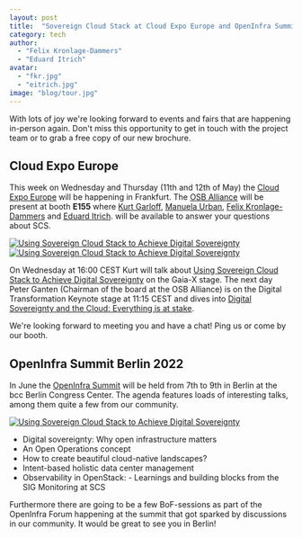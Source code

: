 ```yaml
---
layout: post
title:  "Sovereign Cloud Stack at Cloud Expo Europe and OpenInfra Summit"
category: tech
author:
  - "Felix Kronlage-Dammers"
  - "Eduard Itrich"
avatar:
  - "fkr.jpg"
  - "eitrich.jpg"
image: "blog/tour.jpg"
---
```

With lots of joy we're looking forward to events and fairs that are happening in-person again.
Don't miss this opportunity to get in touch with the project team or to grab a free copy
of our new brochure.


## Cloud Expo Europe

This week on Wednesday and Thursday (11th and 12th of May) the [Cloud Expo Europe](https://www.cloudexpoeurope.de/)
will be happening in Frankfurt. The [OSB Alliance](https://osb-alliance.de) will be present
at booth **E155** where [Kurt Garloff](https://scs.community/garloff), [Manuela Urban](https://scs.community/urban),
[Felix Kronlage-Dammers](https://scs.community/kronlage-dammers) and [Eduard Itrich](https://scs.community/itrich).
will be available to answer your questions about SCS.

<div class="row my-3">
  <div class="col-6">
    <a href="https://www.cloudexpoeurope.de/konferenzprogramm-2022/using-sovereign-cloud-stack-to-achieve-digital-sovereignty">
      <img src="{{ "/assets/images/events/cee2022/kurt.png" | prepend: site.baseurl_root }}" class="w-75 rounded mx-auto d-block" alt="Using Sovereign Cloud Stack to Achieve Digital Sovereignty">
    </a>
  </div>
  <div class="col-6">
    <a href="https://www.cloudexpoeurope.de/konferenzprogramm-2022/digital-sovereignty-and-the-cloud-everything-is-at-stake">
      <img src="{{ "/assets/images/events/cee2022/peter.png" | prepend: site.baseurl_root }}" class="w-75 rounded mx-auto d-block" alt="Using Sovereign Cloud Stack to Achieve Digital Sovereignty">
    </a>
  </div>
</div>

On Wednesday at 16:00 CEST Kurt will talk about [Using Sovereign Cloud Stack to Achieve Digital Sovereignty](https://www.cloudexpoeurope.de/konferenzprogramm-2022/using-sovereign-cloud-stack-to-achieve-digital-sovereignty) on the Gaia-X stage.
The next day Peter Ganten (Chairman of the board at the OSB Alliance) is on the Digital Transformation Keynote stage at 11:15 CEST and dives into [Digital Sovereignty and the Cloud: Everything is at stake](https://www.cloudexpoeurope.de/konferenzprogramm-2022/digital-sovereignty-and-the-cloud-everything-is-at-stake).

We're looking forward to meeting you and have a chat! Ping us or come by our booth.

## OpenInfra Summit Berlin 2022

In June the [OpenInfra Summit](https://openinfra.dev/summit) will be held from 7th to 9th in Berlin at the bcc Berlin Congress Center.
The agenda features loads of interesting talks, among them quite a few from our community.

<div class="row my-3 justify-content-center">
  <div class="col-8">
    <a href="https://openinfra.dev/summit">
      <img src="{{ "/assets/images/events/oif2022/all.png" | prepend: site.baseurl_root }}" class="w-75 rounded mx-auto d-block" alt="Using Sovereign Cloud Stack to Achieve Digital Sovereignty">
    </a>
  </div>
</div>

* Digital sovereignty: Why open infrastructure matters
* An Open Operations concept
* How to create beautiful cloud-native landscapes?
* Intent-based holistic data center management
* Observability in OpenStack: - Learnings and building blocks from the SIG Monitoring at SCS

Furthermore there are going to be a few BoF-sessions as part of the OpenInfra Forum happening at the summit that
got sparked by discussions in our community. It would be great to see you in Berlin!

